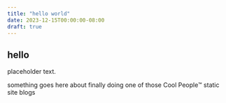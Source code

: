 ```yaml
---
title: "hello world"
date: 2023-12-15T00:00:00-08:00
draft: true
---
```

## hello

placeholder text.

something goes here about finally doing one of those Cool People:tm: static site blogs
